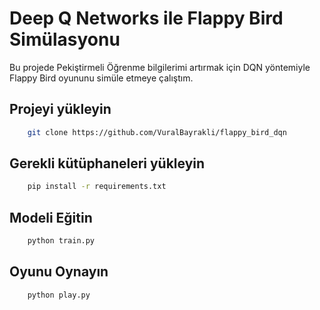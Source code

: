 # Deep Q Networks ile Flappy Bird Simülasyonu

Bu projede Pekiştirmeli Öğrenme bilgilerimi artırmak için DQN yöntemiyle Flappy Bird oyununu simüle etmeye çalıştım. 

## Projeyi yükleyin

```bash
    git clone https://github.com/VuralBayrakli/flappy_bird_dqn
```

## Gerekli kütüphaneleri yükleyin
```bash
    pip install -r requirements.txt
```

## Modeli Eğitin
```bash
    python train.py
```

## Oyunu Oynayın
```bash
    python play.py
```
